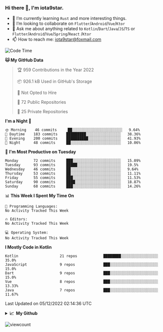 ### Hi there 👋, I'm iota9star.

- 🌱 I’m currently learning `Rust` and more interesting things.
- 👯 I’m looking to collaborate on `Flutter`/`Android`/`Vue`/`Ktor`
- 💬 Ask me about anything related to `Kotlin`/`Dart`/`Java`/`JS`/`TS` or `Flutter`/`Android`/`Vue`/`Spring`/`React`
  /`Ktor`
- 📫 How to reach me: [iota9star@foxmail.com](iota9star@foxmail.com)



<!--START_SECTION:waka-->
![Code Time](http://img.shields.io/badge/Code%20Time-3%2C090%20hrs%2054%20mins-blue)

**🐱 My GitHub Data** 

> 🏆 959 Contributions in the Year 2022
 > 
> 📦 926.1 kB Used in GitHub's Storage 
 > 
> 🚫 Not Opted to Hire
 > 
> 📜 72 Public Repositories 
 > 
> 🔑 25 Private Repositories  
 > 
**I'm a Night 🦉** 

```text
🌞 Morning    46 commits     ██░░░░░░░░░░░░░░░░░░░░░░░   9.64% 
🌆 Daytime    183 commits    █████████░░░░░░░░░░░░░░░░   38.36% 
🌃 Evening    200 commits    ██████████░░░░░░░░░░░░░░░   41.93% 
🌙 Night      48 commits     ██░░░░░░░░░░░░░░░░░░░░░░░   10.06%

```
📅 **I'm Most Productive on Tuesday** 

```text
Monday       72 commits     ███░░░░░░░░░░░░░░░░░░░░░░   15.09% 
Tuesday      93 commits     █████░░░░░░░░░░░░░░░░░░░░   19.5% 
Wednesday    46 commits     ██░░░░░░░░░░░░░░░░░░░░░░░   9.64% 
Thursday     53 commits     ██░░░░░░░░░░░░░░░░░░░░░░░   11.11% 
Friday       55 commits     ███░░░░░░░░░░░░░░░░░░░░░░   11.53% 
Saturday     90 commits     ████░░░░░░░░░░░░░░░░░░░░░   18.87% 
Sunday       68 commits     ███░░░░░░░░░░░░░░░░░░░░░░   14.26%

```


📊 **This Week I Spent My Time On** 

```text
💬 Programming Languages: 
No Activity Tracked This Week

🔥 Editors: 
No Activity Tracked This Week

💻 Operating System: 
No Activity Tracked This Week

```

**I Mostly Code in Kotlin** 

```text
Kotlin                   21 repos            ████████░░░░░░░░░░░░░░░░░   35.0% 
JavaScript               9 repos             ███░░░░░░░░░░░░░░░░░░░░░░   15.0% 
Dart                     9 repos             ███░░░░░░░░░░░░░░░░░░░░░░   15.0% 
Vue                      8 repos             ███░░░░░░░░░░░░░░░░░░░░░░   13.33% 
Java                     7 repos             ███░░░░░░░░░░░░░░░░░░░░░░   11.67%

```



 Last Updated on 05/12/2022 02:14:36 UTC
<!--END_SECTION:waka-->

<details>
  <summary><b>📈&nbsp;&nbsp;My Github</b></summary>
  <br>
  <img src='https://github-profile-trophy.vercel.app/?username=iota9star'>
  <img src='https://bad-apple-github-readme.vercel.app/api?show_bg=1&username=iota9star&hide_title=true'>
  <img src='http://cr-skills-chart-widget.azurewebsites.net/api/api?username=iota9star'>
</details>


![viewcount](https://count.getloli.com/get/@iota9star?theme=rule34)
